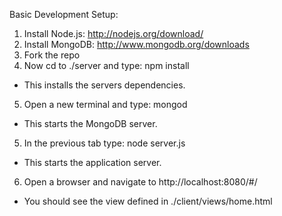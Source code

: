 Basic Development Setup:<br>
1. Install Node.js: http://nodejs.org/download/<br>
2. Install MongoDB: http://www.mongodb.org/downloads<br>
3. Fork the repo<br>
4. Now cd to ./server and type: npm install<br>
- This installs the servers dependencies.<br>
5. Open a new terminal and type: mongod<br>
- This starts the MongoDB server.<br>
5. In the previous tab type: node server.js<br>
- This starts the application server.<br>
6. Open a browser and navigate to http://localhost:8080/#/<br>
- You should see the view defined in ./client/views/home.html<br>